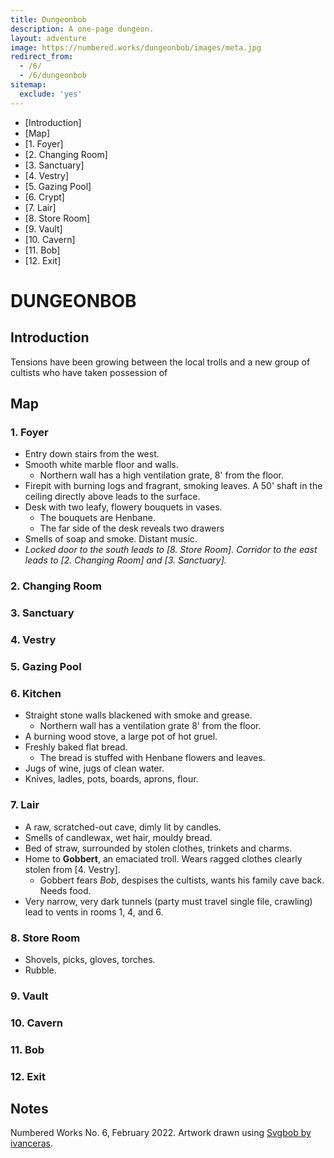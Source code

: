 ```yaml
---
title: Dungeonbob
description: A one-page dungeon.
layout: adventure
image: https://numbered.works/dungeonbob/images/meta.jpg
redirect_from:
  - /6/
  - /6/dungeonbob
sitemap:
  exclude: 'yes'
---
```


* [Introduction]
* [Map]
* [1. Foyer]
* [2. Changing Room]
* [3. Sanctuary]
* [4. Vestry]
* [5. Gazing Pool]
* [6. Crypt]
* [7. Lair]
* [8. Store Room]
* [9. Vault]
* [10. Cavern]
* [11. Bob]
* [12. Exit]

# DUNGEONBOB

## Introduction
Tensions have been growing between the local trolls and a new group of cultists who have taken possession of

## Map



### 1. Foyer
* Entry down stairs from the west.
* Smooth white marble floor and walls.
    * Northern wall has a high ventilation grate, 8' from the floor.
* Firepit with burning logs and fragrant, smoking leaves. A 50' shaft in the ceiling directly above leads to the surface.
* Desk with two leafy, flowery bouquets in vases.
    * The bouquets are Henbane.
    * The far side of the desk reveals two drawers
* Smells of soap and smoke. Distant music.
* *Locked door to the south leads to [8. Store Room]. Corridor to the east leads to [2. Changing Room] and [3. Sanctuary].*

### 2. Changing Room



### 3. Sanctuary



### 4. Vestry



### 5. Gazing Pool



### 6. Kitchen

* Straight stone walls blackened with smoke and grease.
    * Northern wall has a ventilation grate 8' from the floor.
* A burning wood stove, a large pot of hot gruel.
* Freshly baked flat bread.
    * The bread is stuffed with Henbane flowers and leaves.
* Jugs of wine, jugs of clean water.
* Knives, ladles, pots, boards, aprons, flour.

### 7. Lair

* A raw, scratched-out cave, dimly lit by candles.
* Smells of candlewax, wet hair, mouldy bread.
* Bed of straw, surrounded by stolen clothes, trinkets and charms.
* Home to **Gobbert**, an emaciated troll. Wears ragged clothes clearly stolen from [4. Vestry].
    * Gobbert fears *Bob*, despises the cultists, wants his family cave back. Needs food.
* Very narrow, very dark tunnels (party must travel single file, crawling) lead to vents in rooms 1, 4, and 6.

### 8. Store Room

* Shovels, picks, gloves, torches.
* Rubble.



### 9. Vault



### 10. Cavern



### 11. Bob



### 12. Exit



## Notes
Numbered Works No. 6, February 2022. Artwork drawn using [Svgbob by ivanceras].



[Svgbob by ivanceras]: https://ivanceras.github.io/svgbob-editor/
